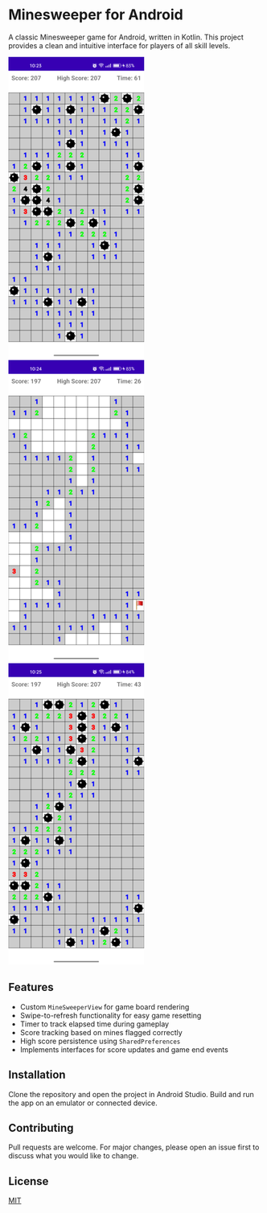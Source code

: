 # Minesweeper for Android

A classic Minesweeper game for Android, written in Kotlin. This project provides a clean and intuitive interface for players of all skill levels.


![Minesweeper Screenshot 1](screenshot1.png)
![Minesweeper Screenshot 2](screenshot2.png)
![Minesweeper Screenshot 3](screenshot3.png)

## Features

- Custom `MineSweeperView` for game board rendering
- Swipe-to-refresh functionality for easy game resetting
- Timer to track elapsed time during gameplay
- Score tracking based on mines flagged correctly
- High score persistence using `SharedPreferences`
- Implements interfaces for score updates and game end events

## Installation

Clone the repository and open the project in Android Studio. Build and run the app on an emulator or connected device.

## Contributing

Pull requests are welcome. For major changes, please open an issue first to discuss what you would like to change.

## License

[MIT](https://choosealicense.com/licenses/mit/)
